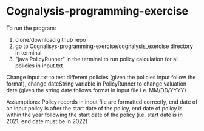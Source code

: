 # Cognalysis-programming-exercise
To run the program:
1. clone/download github repo
2. go to Cognalisys-programming-exercise/cognalysis_exercise directory in terminal
3. "java PolicyRunner" in the terminal to run policy calculation for all policies in input.txt

Change input.txt to test different policies (given the policies input follow the format), change dateString variable in PolicyRunner to change valuation date (given the string date follows format in input file i.e. MM/DD/YYYY)

Assumptions:
Policy records in input file are formatted correctly, end date of an input policy is after the start date of the policy, end date of policy is within the year following the start date of the policy (i.e. start date is in 2021, end date must be in 2022)
